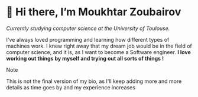 # 👋 Hi there, I’m Moukhtar Zoubairov

_Currently studying computer science at the University of Toulouse._

I've always loved programming and learning how different types of machines work. I knew right away that my dream job would be in the field of computer science, and it is, as I want to become a Software engineer.
**I love working out things by myself and trying out all sorts of things !**


> [!NOTE]
> This is not the final version of my bio, as I'll keep adding more and more details as time goes by and my experience increases

<!---
MoukhtarZBV/MoukhtarZBV is a ✨ special ✨ repository because its `README.md` (this file) appears on your GitHub profile.
You can click the Preview link to take a look at your changes.
--->
